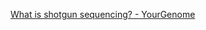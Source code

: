 
[What is shotgun sequencing? - YourGenome](https://www.yourgenome.org/facts/what-is-shotgun-sequencing/)
